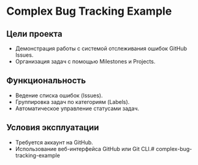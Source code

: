 # Complex Bug Tracking Example
## Цели проекта
- Демонстрация работы с системой отслеживания ошибок GitHub Issues.
- Организация задач с помощью Milestones и Projects.
## Функциональность
- Ведение списка ошибок (Issues).
- Группировка задач по категориям (Labels).
- Автоматическое управление статусами задач.
## Условия эксплуатации
- Требуется аккаунт на GitHub.
- Использование веб-интерфейса GitHub или Git CLI.# complex-bug-tracking-example
